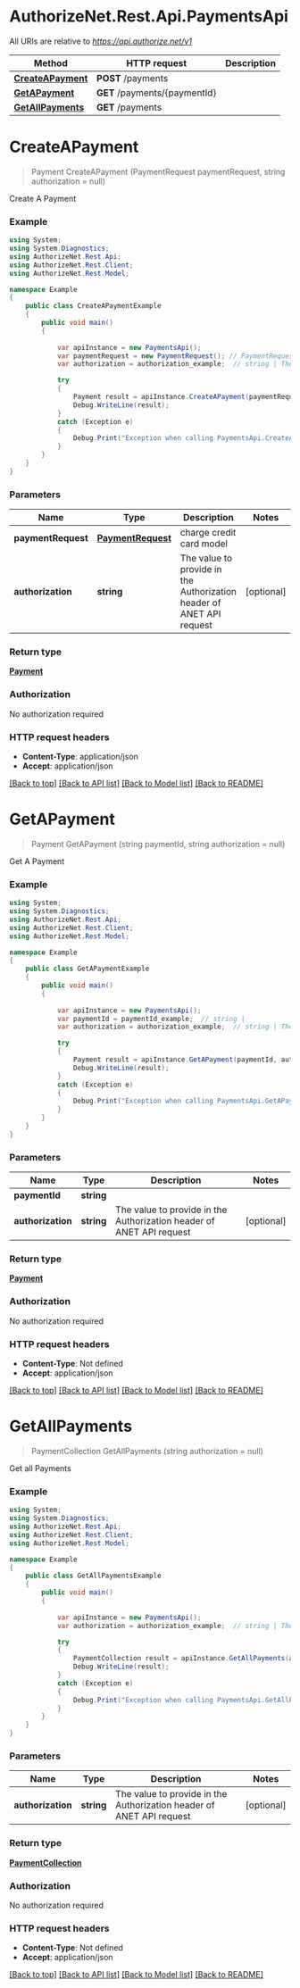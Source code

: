 # AuthorizeNet.Rest.Api.PaymentsApi

All URIs are relative to *https://api.authorize.net/v1*

Method | HTTP request | Description
------------- | ------------- | -------------
[**CreateAPayment**](PaymentsApi.md#createapayment) | **POST** /payments | 
[**GetAPayment**](PaymentsApi.md#getapayment) | **GET** /payments/{paymentId} | 
[**GetAllPayments**](PaymentsApi.md#getallpayments) | **GET** /payments | 


# **CreateAPayment**
> Payment CreateAPayment (PaymentRequest paymentRequest, string authorization = null)



Create A Payment

### Example
```csharp
using System;
using System.Diagnostics;
using AuthorizeNet.Rest.Api;
using AuthorizeNet.Rest.Client;
using AuthorizeNet.Rest.Model;

namespace Example
{
    public class CreateAPaymentExample
    {
        public void main()
        {
            
            var apiInstance = new PaymentsApi();
            var paymentRequest = new PaymentRequest(); // PaymentRequest | charge credit card model
            var authorization = authorization_example;  // string | The value to provide in the Authorization header of ANET API request (optional) 

            try
            {
                Payment result = apiInstance.CreateAPayment(paymentRequest, authorization);
                Debug.WriteLine(result);
            }
            catch (Exception e)
            {
                Debug.Print("Exception when calling PaymentsApi.CreateAPayment: " + e.Message );
            }
        }
    }
}
```

### Parameters

Name | Type | Description  | Notes
------------- | ------------- | ------------- | -------------
 **paymentRequest** | [**PaymentRequest**](PaymentRequest.md)| charge credit card model | 
 **authorization** | **string**| The value to provide in the Authorization header of ANET API request | [optional] 

### Return type

[**Payment**](Payment.md)

### Authorization

No authorization required

### HTTP request headers

 - **Content-Type**: application/json
 - **Accept**: application/json

[[Back to top]](#) [[Back to API list]](../README.md#documentation-for-api-endpoints) [[Back to Model list]](../README.md#documentation-for-models) [[Back to README]](../README.md)

# **GetAPayment**
> Payment GetAPayment (string paymentId, string authorization = null)



Get A Payment

### Example
```csharp
using System;
using System.Diagnostics;
using AuthorizeNet.Rest.Api;
using AuthorizeNet.Rest.Client;
using AuthorizeNet.Rest.Model;

namespace Example
{
    public class GetAPaymentExample
    {
        public void main()
        {
            
            var apiInstance = new PaymentsApi();
            var paymentId = paymentId_example;  // string | 
            var authorization = authorization_example;  // string | The value to provide in the Authorization header of ANET API request (optional) 

            try
            {
                Payment result = apiInstance.GetAPayment(paymentId, authorization);
                Debug.WriteLine(result);
            }
            catch (Exception e)
            {
                Debug.Print("Exception when calling PaymentsApi.GetAPayment: " + e.Message );
            }
        }
    }
}
```

### Parameters

Name | Type | Description  | Notes
------------- | ------------- | ------------- | -------------
 **paymentId** | **string**|  | 
 **authorization** | **string**| The value to provide in the Authorization header of ANET API request | [optional] 

### Return type

[**Payment**](Payment.md)

### Authorization

No authorization required

### HTTP request headers

 - **Content-Type**: Not defined
 - **Accept**: application/json

[[Back to top]](#) [[Back to API list]](../README.md#documentation-for-api-endpoints) [[Back to Model list]](../README.md#documentation-for-models) [[Back to README]](../README.md)

# **GetAllPayments**
> PaymentCollection GetAllPayments (string authorization = null)



Get all Payments

### Example
```csharp
using System;
using System.Diagnostics;
using AuthorizeNet.Rest.Api;
using AuthorizeNet.Rest.Client;
using AuthorizeNet.Rest.Model;

namespace Example
{
    public class GetAllPaymentsExample
    {
        public void main()
        {
            
            var apiInstance = new PaymentsApi();
            var authorization = authorization_example;  // string | The value to provide in the Authorization header of ANET API request (optional) 

            try
            {
                PaymentCollection result = apiInstance.GetAllPayments(authorization);
                Debug.WriteLine(result);
            }
            catch (Exception e)
            {
                Debug.Print("Exception when calling PaymentsApi.GetAllPayments: " + e.Message );
            }
        }
    }
}
```

### Parameters

Name | Type | Description  | Notes
------------- | ------------- | ------------- | -------------
 **authorization** | **string**| The value to provide in the Authorization header of ANET API request | [optional] 

### Return type

[**PaymentCollection**](PaymentCollection.md)

### Authorization

No authorization required

### HTTP request headers

 - **Content-Type**: Not defined
 - **Accept**: application/json

[[Back to top]](#) [[Back to API list]](../README.md#documentation-for-api-endpoints) [[Back to Model list]](../README.md#documentation-for-models) [[Back to README]](../README.md)

